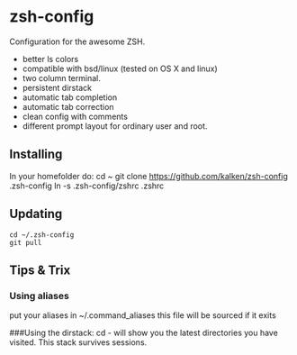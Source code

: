 # zsh-config

Configuration for the awesome ZSH.


* better ls colors
* compatible with bsd/linux (tested on OS X and linux)
* two column terminal.
* persistent dirstack
* automatic tab completion
* automatic tab correction
* clean config with comments
* different prompt layout for ordinary user and root.

## Installing
In your homefolder do:
    cd ~
    git clone https://github.com/kalken/zsh-config .zsh-config
    ln -s .zsh-config/zshrc .zshrc

## Updating
    cd ~/.zsh-config
    git pull

## Tips & Trix

### Using aliases
put your aliases in ~/.command_aliases
this file will be sourced if it exits

###Using the dirstack:
    cd -<tab> will show you the latest directories you have visited. This stack survives sessions.
